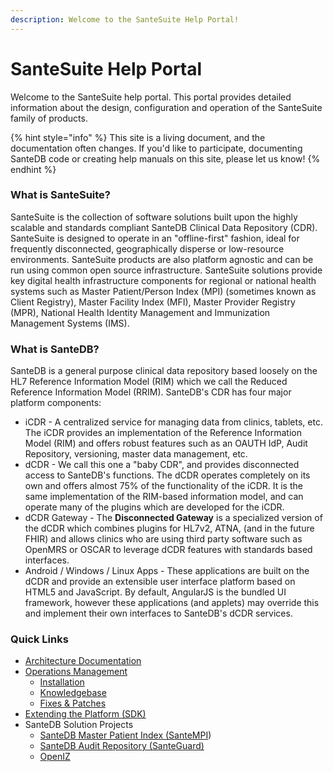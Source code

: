 ```yaml
---
description: Welcome to the SanteSuite Help Portal!
---
```


# SanteSuite Help Portal

Welcome to the SanteSuite help portal. This portal provides detailed information about the design, configuration and operation of the SanteSuite family of products.&#x20;

{% hint style="info" %}
This site is a living document, and the documentation often changes. If you'd like to participate, documenting SanteDB code or creating help manuals on this site, please let us know!
{% endhint %}

### What is SanteSuite?

SanteSuite is the collection of software solutions built upon the highly scalable and standards compliant SanteDB Clinical Data Repository (CDR). SanteSuite is designed to operate in an "offline-first" fashion, ideal for frequently disconnected, geographically disperse or low-resource environments. SanteSuite products are also platform agnostic and can be run using common open source infrastructure. SanteSuite solutions provide key digital health infrastructure components for regional or national health systems such as Master Patient/Person Index (MPI) (sometimes known as Client Registry), Master Facility Index (MFI), Master Provider Registry (MPR), National Health Identity Management and Immunization Management Systems (IMS).&#x20;

### What is SanteDB?

SanteDB is a general purpose clinical data repository based loosely on the HL7 Reference Information Model (RIM) which we call the Reduced Reference Information Model (RRIM). SanteDB's CDR has four major platform components:

* iCDR - A centralized service for managing data from clinics, tablets, etc. The iCDR provides an implementation of the Reference Information Model (RIM) and offers robust features such as an OAUTH IdP, Audit Repository, versioning, master data management, etc.
* dCDR - We call this one a "baby CDR", and provides disconnected access to SanteDB's functions. The dCDR operates completely on its own and offers almost 75% of the functionality of the iCDR. It is the same implementation of the RIM-based information model, and can operate many of the plugins which are developed for the iCDR.&#x20;
* dCDR Gateway - The **Disconnected Gateway** is a specialized version of the dCDR which combines plugins for HL7v2, ATNA, (and in the future FHIR) and allows clinics who are using third party software such as OpenMRS or OSCAR to leverage dCDR features with standards based interfaces.&#x20;
* Android / Windows / Linux Apps - These applications are built on the dCDR and provide an extensible user interface platform based on HTML5 and JavaScript. By default, AngularJS is the bundled UI framework, however these applications (and applets) may override this and implement their own interfaces to SanteDB's dCDR services.

### Quick Links

* [Architecture Documentation](santedb/architecture.md)
* [Operations Management](operations/operations/)
  * [Installation](installation/installation/)
  * [Knowledgebase](knowledgebase/sdb-kb/)
  * [Fixes & Patches](knowledgebase/fixpatch/)
* [Extending the Platform (SDK)](broken-reference)
* SanteDB Solution Projects
  * [SanteDB Master Patient Index (SanteMPI](santempi/about-santempi.md))
  * [SanteDB Audit Repository (SanteGuard)](santeguard/introduction.md)
  * [OpenIZ](openiz/about-openiz/)

